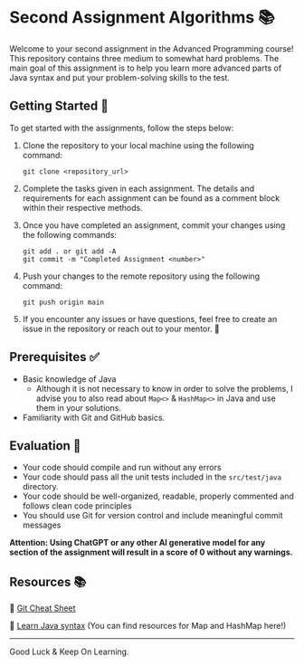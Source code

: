 # Second Assignment Algorithms  📚

Welcome to your second assignment in the Advanced Programming course! This repository contains three medium to somewhat hard problems. The main goal of this assignment is to help you learn more advanced parts of Java syntax and put your problem-solving skills to the test.

## Getting Started 🚀

To get started with the assignments, follow the steps below:

1. Clone the repository to your local machine using the following command:

   ```
   git clone <repository_url>
   ```

3. Complete the tasks given in each assignment. The details and requirements for each assignment can be found as a comment block within their respective methods.

4. Once you have completed an assignment, commit your changes using the following commands:

   ```
   git add . or git add -A
   git commit -m "Completed Assignment <number>"
   ```

6. Push your changes to the remote repository using the following command:

   ```
   git push origin main
   ```

8. If you encounter any issues or have questions, feel free to create an issue in the repository or reach out to your mentor. 🤝

## Prerequisites ✅

- Basic knowledge of Java
  - Although it is not necessary to know in order to solve the problems, I advise you to also read about `Map<>` & `HashMap<>` in Java and use them in your solutions.
- Familiarity with Git and GitHub basics.

## Evaluation 📃
- Your code should compile and run without any errors
- Your code should pass all the unit tests included in the `src/test/java` directory.
- Your code should be well-organized, readable, properly commented and follows clean code principles
- You should use Git for version control and include meaningful commit messages

**Attention: Using ChatGPT or any other AI generative model for any section of the assignment will result in a score of 0 without any warnings.**

## Resources 📚

🔗 [Git Cheat Sheet](https://education.github.com/git-cheat-sheet-education.pdf)

🔗 [Learn Java syntax](https://www.w3schools.com/java/default.asp) (You can find resources for Map and HashMap here!)


---
Good Luck & Keep On Learning.
